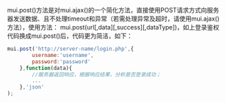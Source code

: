 mui.post()方法是对mui.ajax()的一个简化方法，直接使用POST请求方式向服务器发送数据、且不处理timeout和异常（若需处理异常及超时，请使用mui.ajax()方法），使用方法： mui.post(url[,data][,success][,dataType])，如上登录鉴权代码换成mui.post()后，代码更为简洁，如下：

```js
mui.post('http://server-name/login.php',{
		username:'username',
		password:'password'
	},function(data){
		//服务器返回响应，根据响应结果，分析是否登录成功；
		...
	},'json'
);
```